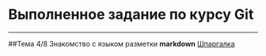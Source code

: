 # Выполненное задание по курсу Git
----
##Тема 4/8
Знакомство с языком разметки **markdown**
[Шпаргалка](https://gist.github.com/fomvasss/8dd8cd7f88c67a4e3727f9d39224a84c "Синтаксис **markdown**") 